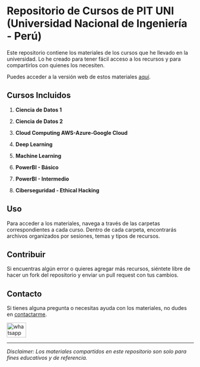# Repositorio de Cursos de PIT UNI (Universidad Nacional de Ingeniería - Perú)

Este repositorio contiene los materiales de los cursos que he llevado en la universidad. Lo he creado para tener fácil acceso a los recursos y para compartirlos con quienes los necesiten.

Puedes acceder a la versión web de estos materiales [aquí](https://pit-uni.vercel.app).

## Cursos Incluidos

1. **Ciencia de Datos 1**

2. **Ciencia de Datos 2**

3. **Cloud Computing AWS-Azure-Google Cloud**

4. **Deep Learning**

5. **Machine Learning**

6. **PowerBI - Básico**

7. **PowerBI - Intermedio**

8. **Ciberseguridad - Ethical Hacking**

## Uso

Para acceder a los materiales, navega a través de las carpetas correspondientes a cada curso. Dentro de cada carpeta, encontrarás archivos organizados por sesiones, temas y tipos de recursos.

## Contribuir

Si encuentras algún error o quieres agregar más recursos, siéntete libre de hacer un fork del repositorio y enviar un pull request con tus cambios. 

## Contacto

Si tienes alguna pregunta o necesitas ayuda con los materiales, no dudes en [contactarme](https://github.com/Karmatack).

<a href="https://wa.me/51902985139" target="_blank">
    <img src="https://raw.githubusercontent.com/maurodesouza/profile-readme-generator/master/src/assets/icons/social/whatsapp/default.svg" width="52" height="40" alt="whatsapp logo" />
</a>

---

_Disclaimer: Los materiales compartidos en este repositorio son solo para fines educativos y de referencia._
